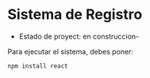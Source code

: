 <h1> Sistema de Registro</h1>

- Estado de proyect: en construccion-

Para ejecutar el sistema, debes poner:

```npm install react```
